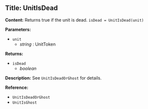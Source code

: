## Title: UnitIsDead

**Content:**
Returns true if the unit is dead.
`isDead = UnitIsDead(unit)`

**Parameters:**
- `unit`
  - *string* : UnitToken

**Returns:**
- `isDead`
  - *boolean*

**Description:**
See `UnitIsDeadOrGhost` for details.

**Reference:**
- `UnitIsDeadOrGhost`
- `UnitIsGhost`